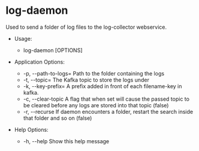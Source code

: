 # log-daemon

Used to send a folder of log files to the log-collector webservice.

* Usage:
  * log-daemon [OPTIONS]

* Application Options:
  * -p, --path-to-logs= Path to the folder containing the logs
  * -t, --topic=        The Kafka topic to store the logs under
  * -k, --key-prefix=   A prefix added in front of each filename-key in kafka.
  * -c, --clear-topic   A flag that when set will cause the passed topic to be cleared before any logs are stored into that topic (false)
  * -r, --recurse       If daemon encounters a folder, restart the search inside that folder and so on (false)

* Help Options:
  * -h, --help          Show this help message


